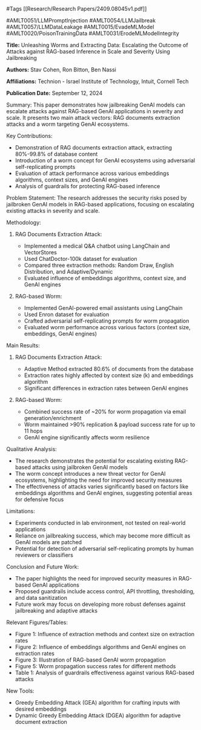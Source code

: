 #Tags
[[Research/Research Papers/2409.08045v1.pdf]]

#AMLT0051/LLMPromptInjection
#AMLT0054/LLMJailbreak
#AMLT0057/LLMDataLeakage
#AMLT0015/EvadeMLModel
#AMLT0020/PoisonTrainingData
#AMLT0031/ErodeMLModelIntegrity

**Title:** Unleashing Worms and Extracting Data: Escalating the Outcome of Attacks against RAG-based Inference in Scale and Severity Using Jailbreaking

**Authors:** Stav Cohen, Ron Bitton, Ben Nassi

**Affiliations:** Technion - Israel Institute of Technology, Intuit, Cornell Tech

**Publication Date:** September 12, 2024

Summary:
This paper demonstrates how jailbreaking GenAI models can escalate attacks against RAG-based GenAI applications in severity and scale. It presents two main attack vectors: RAG documents extraction attacks and a worm targeting GenAI ecosystems.

Key Contributions:
- Demonstration of RAG documents extraction attack, extracting 80%-99.8% of database content
- Introduction of a worm concept for GenAI ecosystems using adversarial self-replicating prompts
- Evaluation of attack performance across various embeddings algorithms, context sizes, and GenAI engines
- Analysis of guardrails for protecting RAG-based inference

Problem Statement:
The research addresses the security risks posed by jailbroken GenAI models in RAG-based applications, focusing on escalating existing attacks in severity and scale.

Methodology:
1. RAG Documents Extraction Attack:
   - Implemented a medical Q&A chatbot using LangChain and VectorStores
   - Used ChatDoctor-100k dataset for evaluation
   - Compared three extraction methods: Random Draw, English Distribution, and Adaptive/Dynamic
   - Evaluated influence of embeddings algorithms, context size, and GenAI engines

2. RAG-based Worm:
   - Implemented GenAI-powered email assistants using LangChain
   - Used Enron dataset for evaluation
   - Crafted adversarial self-replicating prompts for worm propagation
   - Evaluated worm performance across various factors (context size, embeddings, GenAI engines)

Main Results:
1. RAG Documents Extraction Attack:
   - Adaptive Method extracted 80.6% of documents from the database
   - Extraction rates highly affected by context size (k) and embeddings algorithm
   - Significant differences in extraction rates between GenAI engines

2. RAG-based Worm:
   - Combined success rate of ~20% for worm propagation via email generation/enrichment
   - Worm maintained >90% replication & payload success rate for up to 11 hops
   - GenAI engine significantly affects worm resilience

Qualitative Analysis:
- The research demonstrates the potential for escalating existing RAG-based attacks using jailbroken GenAI models
- The worm concept introduces a new threat vector for GenAI ecosystems, highlighting the need for improved security measures
- The effectiveness of attacks varies significantly based on factors like embeddings algorithms and GenAI engines, suggesting potential areas for defensive focus

Limitations:
- Experiments conducted in lab environment, not tested on real-world applications
- Reliance on jailbreaking success, which may become more difficult as GenAI models are patched
- Potential for detection of adversarial self-replicating prompts by human reviewers or classifiers

Conclusion and Future Work:
- The paper highlights the need for improved security measures in RAG-based GenAI applications
- Proposed guardrails include access control, API throttling, thresholding, and data sanitization
- Future work may focus on developing more robust defenses against jailbreaking and adaptive attacks

Relevant Figures/Tables:
- Figure 1: Influence of extraction methods and context size on extraction rates
- Figure 2: Influence of embeddings algorithms and GenAI engines on extraction rates
- Figure 3: Illustration of RAG-based GenAI worm propagation
- Figure 5: Worm propagation success rates for different methods
- Table 1: Analysis of guardrails effectiveness against various RAG-based attacks

New Tools:
- Greedy Embedding Attack (GEA) algorithm for crafting inputs with desired embeddings
- Dynamic Greedy Embedding Attack (DGEA) algorithm for adaptive document extraction